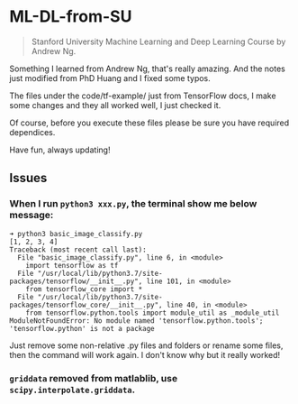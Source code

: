# ML-DL-from-SU

> Stanford University Machine Learning and Deep Learning Course by Andrew Ng.

Something I learned from Andrew Ng, that's really amazing. And the notes just modified from PhD Huang and I fixed some typos. 

The files under the code/tf-example/ just from TensorFlow docs, I make some changes and they all worked well, I just checked it.

Of course, before you execute these files please be sure you have required dependices. 

Have fun, always updating!

## Issues

### When I run `python3 xxx.py`, the terminal show me below message:

```
➜ python3 basic_image_classify.py
[1, 2, 3, 4]
Traceback (most recent call last):
  File "basic_image_classify.py", line 6, in <module>
    import tensorflow as tf
  File "/usr/local/lib/python3.7/site-packages/tensorflow/__init__.py", line 101, in <module>
    from tensorflow_core import *
  File "/usr/local/lib/python3.7/site-packages/tensorflow_core/__init__.py", line 40, in <module>
    from tensorflow.python.tools import module_util as _module_util
ModuleNotFoundError: No module named 'tensorflow.python.tools'; 'tensorflow.python' is not a package
```
Just remove some non-relative .py files and folders or rename some files, then the command will work again. I don't know why but it really worked!

### `griddata` removed from matlablib, use `scipy.interpolate.griddata`.

